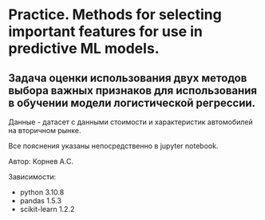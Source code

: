 # Practice. Methods for selecting important features for use in predictive ML models.

## Задача оценки использования двух методов выбора важных признаков для использования в обучении модели логистической регрессии.

Данные - датасет с данными стоимости и характеристик автомобилей на вторичном рынке.

Все пояснения указаны непосредственно в jupyter notebook.

Автор: Корнев А.С.

Зависимости:
- python 3.10.8
- pandas 1.5.3
- scikit-learn 1.2.2

